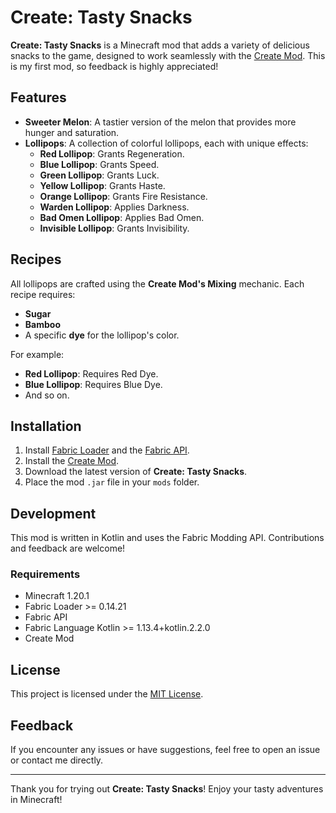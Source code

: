 # Create: Tasty Snacks

**Create: Tasty Snacks** is a Minecraft mod that adds a variety of delicious snacks to the game, designed to work seamlessly with the [Create Mod](https://modrinth.com/mod/create-fabric). This is my first mod, so feedback is highly appreciated!

## Features

- **Sweeter Melon**: A tastier version of the melon that provides more hunger and saturation.
- **Lollipops**: A collection of colorful lollipops, each with unique effects:
  - **Red Lollipop**: Grants Regeneration.
  - **Blue Lollipop**: Grants Speed.
  - **Green Lollipop**: Grants Luck.
  - **Yellow Lollipop**: Grants Haste.
  - **Orange Lollipop**: Grants Fire Resistance.
  - **Warden Lollipop**: Applies Darkness.
  - **Bad Omen Lollipop**: Applies Bad Omen.
  - **Invisible Lollipop**: Grants Invisibility.

## Recipes

All lollipops are crafted using the **Create Mod's Mixing** mechanic. Each recipe requires:
- **Sugar**
- **Bamboo**
- A specific **dye** for the lollipop's color.

For example:
- **Red Lollipop**: Requires Red Dye.
- **Blue Lollipop**: Requires Blue Dye.
- And so on.

## Installation

1. Install [Fabric Loader](https://fabricmc.net/) and the [Fabric API](https://modrinth.com/mod/fabric-api).
2. Install the [Create Mod](https://modrinth.com/mod/create-fabric).
3. Download the latest version of **Create: Tasty Snacks**.
4. Place the mod `.jar` file in your `mods` folder.

## Development

This mod is written in Kotlin and uses the Fabric Modding API. Contributions and feedback are welcome!

### Requirements
- Minecraft 1.20.1
- Fabric Loader >= 0.14.21
- Fabric API
- Fabric Language Kotlin >= 1.13.4+kotlin.2.2.0
- Create Mod

## License

This project is licensed under the [MIT License](./LICENSE).

## Feedback

If you encounter any issues or have suggestions, feel free to open an issue or contact me directly.

---
Thank you for trying out **Create: Tasty Snacks**! Enjoy your tasty adventures in Minecraft!
